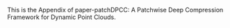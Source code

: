 This is the Appendix of paper-patchDPCC: A Patchwise Deep Compression Framework for Dynamic Point Clouds.
